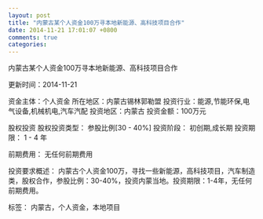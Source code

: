 ```yaml
---
layout: post
title: "内蒙古某个人资金100万寻本地新能源、高科技项目合作"
date: 2014-11-21 17:01:07 +0800
comments: true
categories: 
---
```

内蒙古某个人资金100万寻本地新能源、高科技项目合作



更新时间：2014-11-21

资金主体：个人资金
所在地区：内蒙古锡林郭勒盟
投资行业：能源,节能环保,电气设备,机械机电,汽车汽配
投资地区：内蒙古
投资金额：100万元

股权投资
股权投资类型：
                            参股比例[30 - 40%] 
                                                                                投资阶段：
                            初创期,成长期 
                                                                                                                                        投资期限：
                            1 - 4 年

前期费用：
无任何前期费用

投资要求概述：
内蒙古个人资金100万，寻找一些新能源，高科技项目，汽车制造类，股权合作，参股比例：30-40%，投资内蒙当地。投资期限：1-4年，无任何前期费用。

标签：
内蒙古，个人资金，本地项目


